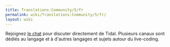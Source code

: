 ```yaml
---
title: Translations:Community/5/fr
permalink: wiki/Translations:Community/5/fr/
layout: wiki
---
```


Rejoignez [le chat](https://talk.lurk.org) pour discuter directement de
Tidal. Plusieurs canaux sont dédiés au langage et à d'autres langages et
sujets autour du live-coding.
